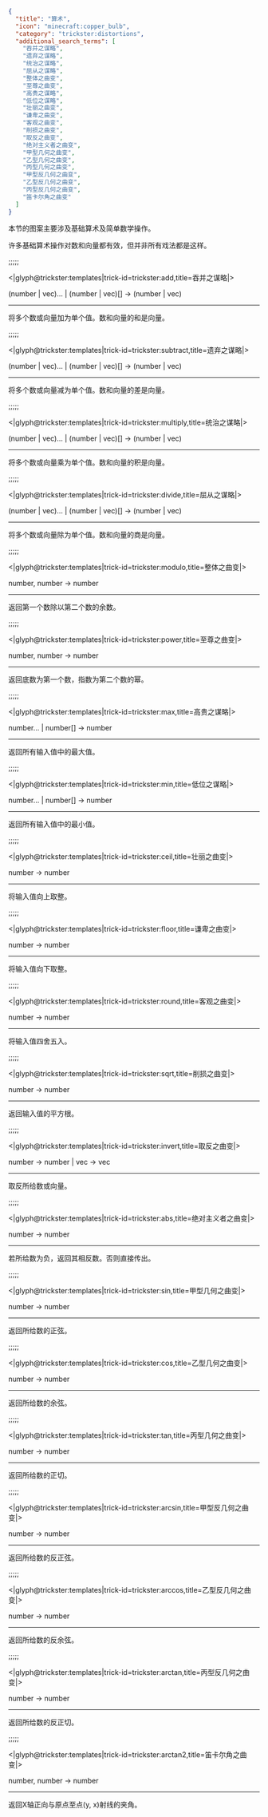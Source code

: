 ```json
{
  "title": "算术",
  "icon": "minecraft:copper_bulb",
  "category": "trickster:distortions",
  "additional_search_terms": [
    "吞并之谋略",
    "遗弃之谋略",
    "统治之谋略",
    "屈从之谋略",
    "整体之曲变",
    "至尊之曲变",
    "高贵之谋略",
    "低位之谋略",
    "壮丽之曲变",
    "谦卑之曲变",
    "客观之曲变",
    "削损之曲变",
    "取反之曲变",
    "绝对主义者之曲变",
    "甲型几何之曲变",
    "乙型几何之曲变",
    "丙型几何之曲变",
    "甲型反几何之曲变",
    "乙型反几何之曲变",
    "丙型反几何之曲变",
    "笛卡尔角之曲变"
  ]
}
```

本节的图案主要涉及基础算术及简单数学操作。


许多基础算术操作对数和向量都有效，但并非所有戏法都是这样。

;;;;;

<|glyph@trickster:templates|trick-id=trickster:add,title=吞并之谋略|>

(number | vec)... | (number | vec)[] -> (number | vec)

---

将多个数或向量加为单个值。数和向量的和是向量。

;;;;;

<|glyph@trickster:templates|trick-id=trickster:subtract,title=遗弃之谋略|>

(number | vec)... | (number | vec)[] -> (number | vec)

---

将多个数或向量减为单个值。数和向量的差是向量。

;;;;;

<|glyph@trickster:templates|trick-id=trickster:multiply,title=统治之谋略|>

(number | vec)... | (number | vec)[] -> (number | vec)

---

将多个数或向量乘为单个值。数和向量的积是向量。

;;;;;

<|glyph@trickster:templates|trick-id=trickster:divide,title=屈从之谋略|>

(number | vec)... | (number | vec)[] -> (number | vec)

---

将多个数或向量除为单个值。数和向量的商是向量。

;;;;;

<|glyph@trickster:templates|trick-id=trickster:modulo,title=整体之曲变|>

number, number -> number

---

返回第一个数除以第二个数的余数。

;;;;;

<|glyph@trickster:templates|trick-id=trickster:power,title=至尊之曲变|>

number, number -> number

---

返回底数为第一个数，指数为第二个数的幂。

;;;;;

<|glyph@trickster:templates|trick-id=trickster:max,title=高贵之谋略|>

number... | number[] -> number

---

返回所有输入值中的最大值。

;;;;;

<|glyph@trickster:templates|trick-id=trickster:min,title=低位之谋略|>

number... | number[] -> number

---

返回所有输入值中的最小值。

;;;;;

<|glyph@trickster:templates|trick-id=trickster:ceil,title=壮丽之曲变|>

number -> number

---

将输入值向上取整。

;;;;;

<|glyph@trickster:templates|trick-id=trickster:floor,title=谦卑之曲变|>

number -> number

---

将输入值向下取整。

;;;;;

<|glyph@trickster:templates|trick-id=trickster:round,title=客观之曲变|>

number -> number

---

将输入值四舍五入。

;;;;;

<|glyph@trickster:templates|trick-id=trickster:sqrt,title=削损之曲变|>

number -> number

---

返回输入值的平方根。

;;;;;

<|glyph@trickster:templates|trick-id=trickster:invert,title=取反之曲变|>

number -> number | vec -> vec

---

取反所给数或向量。

;;;;;

<|glyph@trickster:templates|trick-id=trickster:abs,title=绝对主义者之曲变|>

number -> number

---

若所给数为负，返回其相反数。否则直接传出。

;;;;;

<|glyph@trickster:templates|trick-id=trickster:sin,title=甲型几何之曲变|>

number -> number

---

返回所给数的正弦。

;;;;;

<|glyph@trickster:templates|trick-id=trickster:cos,title=乙型几何之曲变|>

number -> number

---

返回所给数的余弦。

;;;;;

<|glyph@trickster:templates|trick-id=trickster:tan,title=丙型几何之曲变|>

number -> number

---

返回所给数的正切。

;;;;;

<|glyph@trickster:templates|trick-id=trickster:arcsin,title=甲型反几何之曲变|>

number -> number

---

返回所给数的反正弦。

;;;;;

<|glyph@trickster:templates|trick-id=trickster:arccos,title=乙型反几何之曲变|>

number -> number

---

返回所给数的反余弦。

;;;;;

<|glyph@trickster:templates|trick-id=trickster:arctan,title=丙型反几何之曲变|>

number -> number

---

返回所给数的反正切。

;;;;;

<|glyph@trickster:templates|trick-id=trickster:arctan2,title=笛卡尔角之曲变|>

number, number -> number

---

返回X轴正向与原点至点(y, x)射线的夹角。
